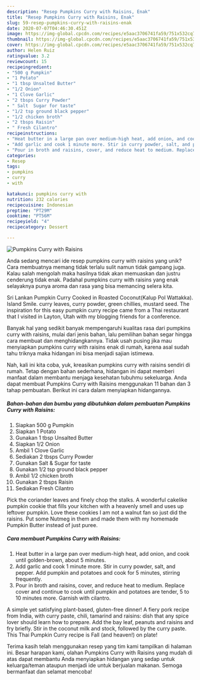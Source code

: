 ```yaml
---
description: "Resep Pumpkins Curry with Raisins, Enak"
title: "Resep Pumpkins Curry with Raisins, Enak"
slug: 59-resep-pumpkins-curry-with-raisins-enak
date: 2020-07-07T04:46:30.451Z
image: https://img-global.cpcdn.com/recipes/e5aac3706741fa59/751x532cq70/pumpkins-curry-with-raisins-recipe-main-photo.jpg
thumbnail: https://img-global.cpcdn.com/recipes/e5aac3706741fa59/751x532cq70/pumpkins-curry-with-raisins-recipe-main-photo.jpg
cover: https://img-global.cpcdn.com/recipes/e5aac3706741fa59/751x532cq70/pumpkins-curry-with-raisins-recipe-main-photo.jpg
author: Helen Ruiz
ratingvalue: 3.2
reviewcount: 15
recipeingredient:
- "500 g Pumpkin"
- "1 Potato"
- "1 tbsp Unsalted Butter"
- "1/2 Onion"
- "1 Clove Garlic"
- "2 tbsps Curry Powder"
- " Salt  Sugar for taste"
- "1/2 tsp ground black pepper"
- "1/2 chicken broth"
- "2 tbsps Raisin"
- " Fresh Cilantro"
recipeinstructions:
- "Heat butter in a large pan over medium-high heat, add onion, and cook until golden-brown, about 5 minutes."
- "Add garlic and cook 1 minute more. Stir in curry powder, salt, and pepper. Add pumpkin and potatoes and cook for 5 minutes, stirring frequently."
- "Pour in broth and raisins, cover, and reduce heat to medium. Replace cover and continue to cook until pumpkin and potatoes are tender, 5 to 10 minutes more. Garnish with cilantro."
categories:
- Resep
tags:
- pumpkins
- curry
- with

katakunci: pumpkins curry with 
nutrition: 232 calories
recipecuisine: Indonesian
preptime: "PT29M"
cooktime: "PT56M"
recipeyield: "4"
recipecategory: Dessert

---
```



![Pumpkins Curry with Raisins](https://img-global.cpcdn.com/recipes/e5aac3706741fa59/751x532cq70/pumpkins-curry-with-raisins-recipe-main-photo.jpg)

Anda sedang mencari ide resep pumpkins curry with raisins yang unik? Cara membuatnya memang tidak terlalu sulit namun tidak gampang juga. Kalau salah mengolah maka hasilnya tidak akan memuaskan dan justru cenderung tidak enak. Padahal pumpkins curry with raisins yang enak selayaknya punya aroma dan rasa yang bisa memancing selera kita.

Sri Lankan Pumpkin Curry Cooked in Roasted Coconut(Kalup Pol Wattakka). Island Smile. curry leaves, curry powder, green chillies, mustard seed. The inspiration for this easy pumpkin curry recipe came from a Thai restaurant that I visited in Layton, Utah with my blogging friends for a conference.

Banyak hal yang sedikit banyak mempengaruhi kualitas rasa dari pumpkins curry with raisins, mulai dari jenis bahan, lalu pemilihan bahan segar hingga cara membuat dan menghidangkannya. Tidak usah pusing jika mau menyiapkan pumpkins curry with raisins enak di rumah, karena asal sudah tahu triknya maka hidangan ini bisa menjadi sajian istimewa.


Nah, kali ini kita coba, yuk, kreasikan pumpkins curry with raisins sendiri di rumah. Tetap dengan bahan sederhana, hidangan ini dapat memberi manfaat dalam membantu menjaga kesehatan tubuhmu sekeluarga. Anda dapat membuat Pumpkins Curry with Raisins menggunakan 11 bahan dan 3 tahap pembuatan. Berikut ini cara dalam menyiapkan hidangannya.

<!--inarticleads1-->

##### Bahan-bahan dan bumbu yang dibutuhkan dalam pembuatan Pumpkins Curry with Raisins:

1. Siapkan 500 g Pumpkin
1. Siapkan 1 Potato
1. Gunakan 1 tbsp Unsalted Butter
1. Siapkan 1/2 Onion
1. Ambil 1 Clove Garlic
1. Sediakan 2 tbsps Curry Powder
1. Gunakan  Salt &amp; Sugar for taste
1. Gunakan 1/2 tsp ground black pepper
1. Ambil 1/2 chicken broth
1. Gunakan 2 tbsps Raisin
1. Sediakan  Fresh Cilantro


Pick the coriander leaves and finely chop the stalks. A wonderful cakelike pumpkin cookie that fills your kitchen with a heavenly smell and uses up leftover pumpkin. Love these cookies I am not a walnut fan so just did the raisins. Put some Nutmeg in them and made them with my homemade Pumpkin Butter instead of just puree. 

<!--inarticleads2-->

##### Cara membuat Pumpkins Curry with Raisins:

1. Heat butter in a large pan over medium-high heat, add onion, and cook until golden-brown, about 5 minutes.
1. Add garlic and cook 1 minute more. Stir in curry powder, salt, and pepper. Add pumpkin and potatoes and cook for 5 minutes, stirring frequently.
1. Pour in broth and raisins, cover, and reduce heat to medium. Replace cover and continue to cook until pumpkin and potatoes are tender, 5 to 10 minutes more. Garnish with cilantro.


A simple yet satisfying plant-based, gluten-free dinner! A fiery pork recipe from India, with curry paste, chili, tamarind and raisins: dish that any spice lover should learn how to prepare. Add the bay leaf, peanuts and raisins and fry briefly. Stir in the coconut milk and stock, followed by the curry paste. This Thai Pumpkin Curry recipe is Fall (and heaven!) on plate! 

Terima kasih telah menggunakan resep yang tim kami tampilkan di halaman ini. Besar harapan kami, olahan Pumpkins Curry with Raisins yang mudah di atas dapat membantu Anda menyiapkan hidangan yang sedap untuk keluarga/teman ataupun menjadi ide untuk berjualan makanan. Semoga bermanfaat dan selamat mencoba!
